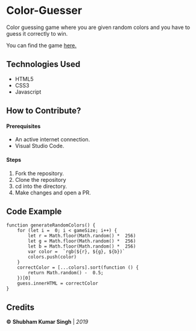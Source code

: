 
# Color-Guesser 

Color guessing game where you are given random colors and you have to guess it correctly to win.

You can find the game [here.](https://shubham0812.github.io/Color-Guesser/)



## Technologies Used
- HTML5
- CSS3
- Javascript

## How to Contribute?

 #### Prerequisites
 - An active internet connection.
 - Visual Studio Code.

#### Steps

1. Fork the repository.
2. Clone the repository
3. cd into the directory.
4. Make changes and open a PR.


## Code Example

    function generateRandomColors() {
	    for (let i =  0; i < gameSize; i++) {
		    let r = Math.floor(Math.random() *  256)
		    let g = Math.floor(Math.random() *  256)
		    let b = Math.floor(Math.random() *  256)
		    var color =  `rgb(${r}, ${g}, ${b})`
		    colors.push(color)
	    }
	    correctColor = [...colors].sort(function () {
		    return Math.random() -  0.5;
	    })[0]
	    guess.innerHTML = correctColor
    }

## Credits

**©** **Shubham Kumar Singh** | *2019*


